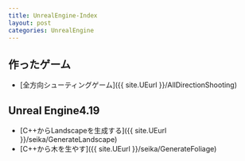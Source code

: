 ```yaml
---
title: UnrealEngine-Index
layout: post
categories: UnrealEngine
---
```


<link rel="stylesheet" type="text/css" href="css/Hoshimori.css"></link>

<div class="bg_Home">
</div>

## 作ったゲーム
* [全方向シューティングゲーム]({{ site.UEurl }}/AllDirectionShooting)

## Unreal Engine4.19
* [C++からLandscapeを生成する]({{ site.UEurl }}/seika/GenerateLandscape)
* [C++から木を生やす]({{ site.UEurl }}/seika/GenerateFoliage)
